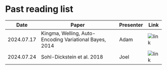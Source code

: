 # Past reading list

| Date    | Paper | Presenter | Link |
| -------- | ------- | ------- | ------- |
| 2024.07.17  | Kingma, Welling, Auto-Encoding Variational Bayes, 2014   | Adam | ![link](https://arxiv.org/abs/1312.6114) |
| 2024.07.24 | Sohl-Dickstein et al. 2018     | Joel | ![link](https://arxiv.org/abs/1503.03585) |
